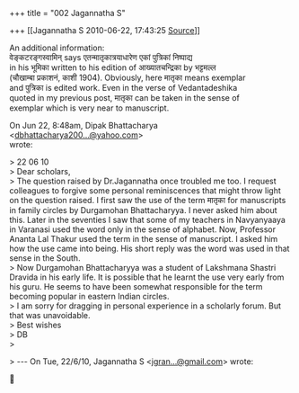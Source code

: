 +++
title = "002 Jagannatha S"

+++
[[Jagannatha S	2010-06-22, 17:43:25 [Source](https://groups.google.com/g/bvparishat/c/lLCF1Y6PLvs)]]



An additional information:  
वेङ्कटरङ्गस्वामिन् says एतन्मातृकात्रयाधारेण एकां पुत्रिकां निष्पाद्य  
in his भूमिका written to his edition of आख्यातचन्द्रिका by भट्टमल्ल  
(चौखाम्बा प्रकाशनं, काशी 1904). Obviously, here मातृका means exemplar  
and पुत्रिका is edited work. Even in the verse of Vedantadeshika  
quoted in my previous post, मातृका can be taken in the sense of  
exemplar which is very near to manuscript.

  
On Jun 22, 8:48am, Dipak Bhattacharya \<[dbhattacharya200...@yahoo.com]()\>  
wrote:

  
\> 22 06 10  
\> Dear scholars,  
\> The question raised by Dr.Jagannatha once troubled me too. I request colleagues to forgive some personal reminiscences that might throw light on the question raised. I first saw the use of the term मातृका for manuscripts in family circles by Durgamohan Bhattacharyya. I never asked him about this. Later in the seventies I saw that some of my teachers in Navyanyaaya in Varanasi used the word only in the sense of alphabet. Now, Professor Ananta Lal Thakur used the term in the sense of manuscript. I asked him how the use came into being. His short reply was the word was used in that sense in the South.  
\> Now Durgamohan Bhattacharyya was a student of Lakshmana Shastri Dravida in his early life. It is possible that he learnt the use very early from his guru. He seems to have been somewhat responsible for the term becoming popular in eastern Indian circles.  
\> I am sorry for dragging in personal experience in a scholarly forum. But that was unavoidable.  
\> Best wishes  
\> DB  
\>  

\> --- On Tue, 22/6/10, Jagannatha S \<[jgran...@gmail.com]()\> wrote:



